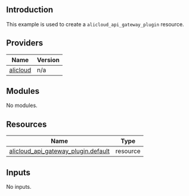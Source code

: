 ## Introduction

This example is used to create a `alicloud_api_gateway_plugin` resource.

<!-- BEGIN_TF_DOCS -->
## Providers

| Name | Version |
|------|---------|
| <a name="provider_alicloud"></a> [alicloud](#provider\_alicloud) | n/a |

## Modules

No modules.

## Resources

| Name | Type |
|------|------|
| [alicloud_api_gateway_plugin.default](https://registry.terraform.io/providers/aliyun/alicloud/latest/docs/resources/api_gateway_plugin) | resource |

## Inputs

No inputs.
<!-- END_TF_DOCS -->    
